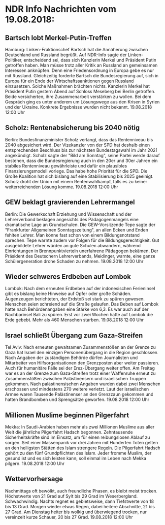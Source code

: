 # NDR Info Nachrichten vom 19.08.2018:


## Bartsch lobt Merkel-Putin-Treffen
Hamburg:	Linken-Fraktionschef Bartsch hat die Annäherung zwischen Deutschland und Russland begrüßt. Auf NDR-Info sagte der Linken-Politiker, entscheidend sei, dass sich Kanzlerin Merkel und Präsident Putin getroffen haben. Man müsse trotz aller Kritik an Russland an gemeinsamen Interessen anknüpfen. Denn eine Friedensordnung in Europa gebe es nur mit Russland. Gleichzeitig forderte Bartsch die Bundesregierung auf, sich in Europa für ein Ende der Wirtschaftssanktionen gegen Russland einzusetzen. Solche Maßnahmen brächten nichts. Kanzlerin Merkel hat Präsident Putin gestern Abend auf Schloss Meseberg bei Berlin getroffen. Beide versicherten, ihre Zusammenarbeit verstärken zu wollen. Bei dem Gespräch ging es unter anderem um Lösungswege aus den Krisen in Syrien und der Ukraine. Konkrete Ergebnisse wurden nicht bekannt. 19.08.2018 12:00 Uhr 

## Scholz: Rentenabsicherung bis 2040 nötig
Berlin:	Bundesfinanzminister Scholz verlangt, dass das Rentenniveau bis 2040 abgesichert wird. Der Vizekanzler von der SPD hat deshalb einen entsprechenden Beschluss bis zur nächsten Bundestagswahl im Jahr 2021 angekündigt. Scholz sagte der "Bild am Sonntag", seine Partei werde darauf bestehen, dass die Bundesregierung auch in den 20er und 30er Jahren ein stabiles Rentenniveau gewährleiste und dafür ein plausibles Finanzierungsmodell vorlege. Das habe hohe Priorität für die SPD. Die Große Koalition hat sich bislang auf eine Stabilisierung bis 2025 geeinigt. Scholz droht der Union mit einem Rentenwahlkampf, falls es zu keiner weiterreichenden Lösung komme. 19.08.2018 12:00 Uhr 

## GEW beklagt gravierenden Lehrermangel
Berlin:	Die Gewerkschaft Erziehung und Wissenschaft und der Lehrerverband beklagen angesichts des Pädagogenmangels eine dramatische Lage an Grundschulen. Die GEW-Vorsitzende Tepe sagte der "Frankfurter Allgemeinen Sonntagszeitung", an allen Ecken und Enden fehlten Lehrer. Man könne fast schon von einem Bildungsnotstand sprechen. Tepe warnte zudem vor Folgen für die Bildungsgerechtigkeit. Gut ausgebildete Lehrer würden an gute Schulen abwandern, während Einrichtungen in Brennpunktvierteln unerfahrene Pädagogen bekämen. Der Präsident des Deutschern Lehrerverbands, Meidinger, warnte, eine ganze Schülergeneration drohe Schaden zu nehmen. 19.08.2018 12:00 Uhr 

## Wieder schweres Erdbeben auf Lombok
Lombok:	Nach dem erneuten Erdbeben auf der indonesischen Ferieninsel gibt es bislang keine Hinweise auf Opfer oder große Schäden. Augenzeugen berichteten, der Erdstoß sei stark zu spüren gewesen. Menschen seien schreiend auf die Straße gelaufen. Das Beben auf Lombok hatte nach Behördenangaben eine Stärke von 6,3. Es war auch auf der Nachbarinsel Bali zu spüren. Erst vor zwei Wochen hatte auf Lombok die Erde gebebt. Mehr als 460 Menschen starben. 19.08.2018 12:00 Uhr 

## Israel schließt Übergang zum Gaza-Streifen
Tel Aviv: Nach erneuten gewaltsamen Zusammenstößen an der Grenze zu Gaza hat Israel den einzigen Personenübergang in die Region geschlossen. Nach Angaben der zuständigen Behörde dürfen Journalisten und Mitarbeiter von Hilfsorganisationen den Grenzposten aber weiter passieren. Auch für humanitäre Fälle sei der Erez-Übergang weiter offen. Am Freitag war es an der Grenze zum Gaza-Streifen trotz einer Waffenruhe erneut zu Zusammenstößen zwischen Palästinensern und israelischen Truppen gekommen. Nach palästinensischen Angaben wurden dabei zwei Menschen erschossen und mindestens 270 weitere verletzt. Laut der israelischen Armee waren Tausende Palästinenser an den Grenzzaun gekommen und hatten Brandbomben und Sprengsätze geworfen. 19.08.2018 12:00 Uhr 

## Millionen Muslime beginnen Pilgerfahrt
Mekka: In Saudi-Arabien haben mehr als zwei Millionen Muslime aus aller Welt die jährliche Pilgerfahrt Hadsch begonnen. Zehntausende Sicherheitskräfte sind im Einsatz, um für einen reibungslosen Ablauf zu sorgen. Seit einer Massenpanik vor drei Jahren mit Hunderten Toten gelten an den heiligsten Stätten des Islam strengere Regeln. Die Pilgerfahrt Hadsch gehört zu den fünf Grundpflichten des Islam. Jeder fromme Muslim, der gesund ist und es sich leisten kann, soll einmal im Leben nach Mekka pilgern. 19.08.2018 12:00 Uhr 

## Wettervorhersage
Nachmittags oft bewölkt, auch freundliche Phasen, es bleibt meist trocken. Höchstwerte von 21 Grad auf Sylt bis 29 Grad im Weserbergland. Schwachwindig. Nachts regnet es gebietsweise, dann Tiefstwerte von 18 bis 13 Grad. Morgen wieder etwas Regen, dabei heitere Abschnitte, 21 bis 27 Grad. Am Dienstag heiter bis wolkig und überwiegend trocken, nur vereinzelt kurze Schauer, 20 bis 27 Grad. 19.08.2018 12:00 Uhr 
